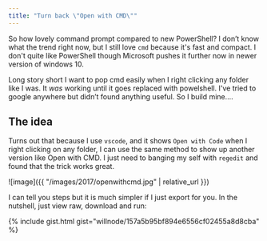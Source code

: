 ```yaml
---
title: "Turn back \"Open with CMD\""
---
```


So how lovely command prompt compared to new PowerShell? I don’t know what the trend right now, but I still love `cmd` because it's fast and compact. I don't quite like PowerShell though Microsoft pushes it further now in newer version of windows 10.

Long story short I want to pop cmd easily when I right clicking any folder like I was. It *was* working until it goes replaced with powelshell. I've tried to google anywhere but didn’t found anything useful. So I build mine….

## The idea

Turns out that because I use `vscode`, and it shows `Open with Code` when I right clicking on any folder, I can use the same method to show up another version like  Open with CMD. I just need to banging my self with `regedit` and found that the trick works great.

![image]({{ "/images/2017/openwithcmd.jpg" | relative_url }})

I can tell you steps but it is much simpler if I just export for you. In the nutshell, just view raw, download and run:

{% include gist.html gist="willnode/157a5b95bf894e6556cf02455a8d8cba" %}